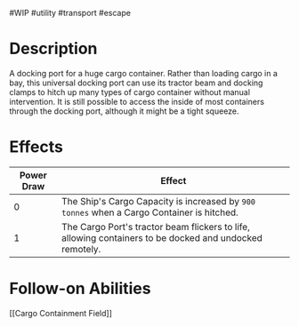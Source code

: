 #WIP #utility #transport #escape

# Description

A docking port for a huge cargo container. Rather than loading cargo in a bay, this universal docking port can use its tractor beam and docking clamps to hitch up many types of cargo container without manual intervention. It is still possible to access the inside of most containers through the docking port, although it might be a tight squeeze. 

# Effects

| Power Draw | Effect |
| -----------|--------|
| 0 | The Ship's Cargo Capacity is increased by `900 tonnes` when a Cargo Container is hitched. |
| 1 | The Cargo Port's tractor beam flickers to life, allowing containers to be docked and undocked remotely. |

# Follow-on Abilities

[[Cargo Containment Field]]